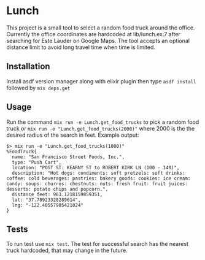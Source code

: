 # Lunch

This project is a small tool to select a random food truck around the office. Currently the office coordinates are hardcoded at lib/lunch.ex:7 after searching for Este Lauder on Google Maps. The tool accepts an optional distance limit to avoid long travel time when time is limited.

## Installation
Install asdf version manager along with elixir plugin then type `asdf install` followed by `mix deps.get`

## Usage
Run the command `mix run -e Lunch.get_food_trucks` to pick a random food truck or `mix run -e "Lunch.get_food_trucks(2000)"` where 2000 is the the desired radius of the search in feet. Example output:
```
$> mix run -e "Lunch.get_food_trucks(1000)"
%FoodTruck{
  name: "San Francisco Street Foods, Inc.",
  type: "Push Cart",
  location: "POST ST: KEARNY ST to ROBERT KIRK LN (100 - 140)",
  description: "Hot dogs: condiments: soft pretzels: soft drinks: coffee: cold beverages: pastries: bakery goods: cookies: ice cream: candy: soups: churros: chestnuts: nuts: fresh fruit: fruit juices: desserts: potato chips and popcorn.",
  distance_feet: 963.1218159859351,
  lat: "37.78923328289614",
  lng: "-122.40557905421024"
}
```


## Tests
To run test use `mix test`. The test for successful search has the nearest truck hardcoded, that may change in the future.
